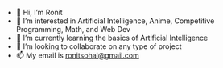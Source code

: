 - 👋 Hi, I’m Ronit
- 👀 I’m interested in Artificial Intelligence, Anime, Competitive Programming, Math, and Web Dev
- 🌱 I’m currently learning the basics of Artificial Intelligence
- 💞️ I’m looking to collaborate on any type of project
- 📫 My email is ronitsohal@gmail.com

